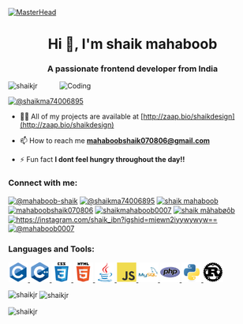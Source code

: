 [![MasterHead](https://camo.githubusercontent.com/5e3babfce4609dcd669a8f2a6d37b47c85486729942c57c5afbfc715f0b5dff7/68747470733a2f2f7777772e6469676974616c736f6c7574696f6e73657276696365732e636f6d2f696d672f73657276696365732f776562253230646576656c6f706d656e742e676966)](http://zaap.bio/shaikdesign)
<h1 align="center">Hi 👋, I'm shaik mahaboob</h1>
<h3 align="center">A passionate frontend developer from India</h3>
<img align="right" alt="Coding"width="400" src="https://camo.githubusercontent.com/cae12fddd9d6982901d82580bdf321d81fb299141098ca1c2d4891870827bf17/68747470733a2f2f6d69726f2e6d656469756d2e636f6d2f6d61782f313336302f302a37513379765349765f7430696f4a2d5a2e676966">
<p align="left"> <img src="https://komarev.com/ghpvc/?username=shaikjr&label=Profile%20views&color=0e75b6&style=flat" alt="shaikjr" /> </p>

<p align="left"> <a href="https://twitter.com/@shaikma74006895" target="blank"><img src="https://img.shields.io/twitter/follow/@shaikma74006895?logo=twitter&style=for-the-badge" alt="@shaikma74006895" /></a> </p>

- 👨‍💻 All of my projects are available at [http://zaap.bio/shaikdesign](http://zaap.bio/shaikdesign)

- 📫 How to reach me **mahaboobshaik070806@gmail.com**

- ⚡ Fun fact **I dont feel hungry throughout the day!!**

<h3 align="left">Connect with me:</h3>
<p align="left">
<a href="https://codepen.io/@mahaboob-shaik" target="blank"><img align="center" src="https://raw.githubusercontent.com/rahuldkjain/github-profile-readme-generator/master/src/images/icons/Social/codepen.svg" alt="@mahaboob-shaik" height="30" width="40" /></a>
<a href="https://twitter.com/@shaikma74006895" target="blank"><img align="center" src="https://raw.githubusercontent.com/rahuldkjain/github-profile-readme-generator/master/src/images/icons/Social/twitter.svg" alt="@shaikma74006895" height="30" width="40" /></a>
<a href="https://linkedin.com/in/shaik mahaboob" target="blank"><img align="center" src="https://raw.githubusercontent.com/rahuldkjain/github-profile-readme-generator/master/src/images/icons/Social/linked-in-alt.svg" alt="shaik mahaboob" height="30" width="40" /></a>
<a href="https://codesandbox.com/mahaboobshaik070806" target="blank"><img align="center" src="https://raw.githubusercontent.com/rahuldkjain/github-profile-readme-generator/master/src/images/icons/Social/codesandbox.svg" alt="mahaboobshaik070806" height="30" width="40" /></a>
<a href="https://kaggle.com/shaikmahaboob0007" target="blank"><img align="center" src="https://raw.githubusercontent.com/rahuldkjain/github-profile-readme-generator/master/src/images/icons/Social/kaggle.svg" alt="shaikmahaboob0007" height="30" width="40" /></a>
<a href="https://fb.com/shaik mãhabøôb" target="blank"><img align="center" src="https://raw.githubusercontent.com/rahuldkjain/github-profile-readme-generator/master/src/images/icons/Social/facebook.svg" alt="shaik mãhabøôb" height="30" width="40" /></a>
<a href="https://instagram.com/https://instagram.com/shaik_ibn?igshid=mjewn2iyywywyw==" target="blank"><img align="center" src="https://raw.githubusercontent.com/rahuldkjain/github-profile-readme-generator/master/src/images/icons/Social/instagram.svg" alt="https://instagram.com/shaik_ibn?igshid=mjewn2iyywywyw==" height="30" width="40" /></a>
<a href="https://www.youtube.com/c/@mahaboob0007" target="blank"><img align="center" src="https://raw.githubusercontent.com/rahuldkjain/github-profile-readme-generator/master/src/images/icons/Social/youtube.svg" alt="@mahaboob0007" height="30" width="40" /></a>
</p>

<h3 align="left">Languages and Tools:</h3>
<p align="left"> <a href="https://www.cprogramming.com/" target="_blank" rel="noreferrer"> <img src="https://raw.githubusercontent.com/devicons/devicon/master/icons/c/c-original.svg" alt="c" width="40" height="40"/> </a> <a href="https://www.w3schools.com/cpp/" target="_blank" rel="noreferrer"> <img src="https://raw.githubusercontent.com/devicons/devicon/master/icons/cplusplus/cplusplus-original.svg" alt="cplusplus" width="40" height="40"/> </a> <a href="https://www.w3schools.com/css/" target="_blank" rel="noreferrer"> <img src="https://raw.githubusercontent.com/devicons/devicon/master/icons/css3/css3-original-wordmark.svg" alt="css3" width="40" height="40"/> </a> <a href="https://www.w3.org/html/" target="_blank" rel="noreferrer"> <img src="https://raw.githubusercontent.com/devicons/devicon/master/icons/html5/html5-original-wordmark.svg" alt="html5" width="40" height="40"/> </a> <a href="https://www.java.com" target="_blank" rel="noreferrer"> <img src="https://raw.githubusercontent.com/devicons/devicon/master/icons/java/java-original.svg" alt="java" width="40" height="40"/> </a> <a href="https://developer.mozilla.org/en-US/docs/Web/JavaScript" target="_blank" rel="noreferrer"> <img src="https://raw.githubusercontent.com/devicons/devicon/master/icons/javascript/javascript-original.svg" alt="javascript" width="40" height="40"/> </a> <a href="https://www.mysql.com/" target="_blank" rel="noreferrer"> <img src="https://raw.githubusercontent.com/devicons/devicon/master/icons/mysql/mysql-original-wordmark.svg" alt="mysql" width="40" height="40"/> </a> <a href="https://www.php.net" target="_blank" rel="noreferrer"> <img src="https://raw.githubusercontent.com/devicons/devicon/master/icons/php/php-original.svg" alt="php" width="40" height="40"/> </a> <a href="https://www.python.org" target="_blank" rel="noreferrer"> <img src="https://raw.githubusercontent.com/devicons/devicon/master/icons/python/python-original.svg" alt="python" width="40" height="40"/> </a> <a href="https://www.rust-lang.org" target="_blank" rel="noreferrer"> <img src="https://raw.githubusercontent.com/devicons/devicon/master/icons/rust/rust-plain.svg" alt="rust" width="40" height="40"/> </a> </p>

<p><img align="left" src="https://github-readme-stats.vercel.app/api/top-langs?username=shaikjr&show_icons=true&locale=en&layout=compact" alt="shaikjr" /></p>

<p>&nbsp;<img align="center" src="https://github-readme-stats.vercel.app/api?username=shaikjr&show_icons=true&locale=en" alt="shaikjr" /></p>

<p><img align="center" src="https://github-readme-streak-stats.herokuapp.com/?user=shaikjr&" alt="shaikjr" /></p>
